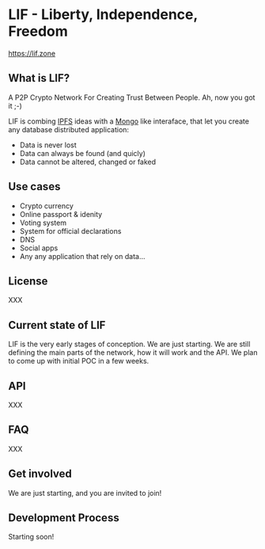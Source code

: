 LIF - Liberty, Independence, Freedom
====================================
https://lif.zone

## What is LIF?

A P2P Crypto Network For Creating Trust Between People. 
Ah, now you got it ;-)

LIF is combing [IPFS](https://raw.githubusercontent.com/ipfs/ipfs/) ideas with a [Mongo](https://github.com/mongodb/mongo) like interaface, that let you create any database distributed application:
- Data is never lost
- Data can always be found (and quicly)
- Data cannot be altered, changed or faked

## Use cases

- Crypto currency
- Online passport & idenity
- Voting system
- System for official declarations
- DNS
- Social apps
- Any any application that rely on data...

## License

XXX

## Current state of LIF

LIF is the very early stages of conception. We are just starting. We are still defining the main parts
of the network, how it will work and the API. We plan to come up with initial POC in a few weeks.

## API

XXX

## FAQ

XXX

## Get involved

We are just starting, and you are invited to join!

## Development Process

Starting soon! 


